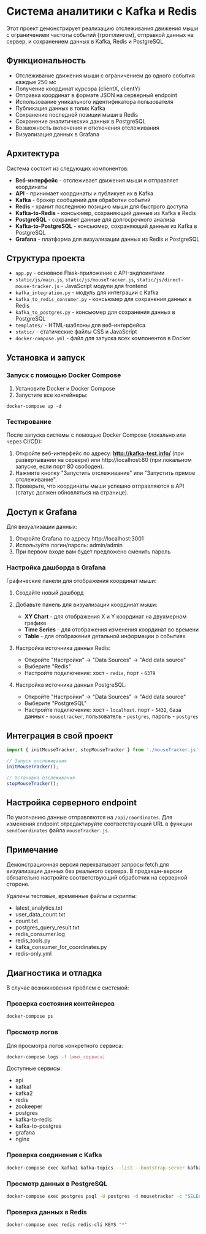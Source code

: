 # Система аналитики с Kafka и Redis

Этот проект демонстрирует реализацию отслеживания движения мыши с ограничением частоты событий (троттлингом), отправкой данных на сервер, и сохранением данных в Kafka, Redis и PostgreSQL.

## Функциональность

- Отслеживание движения мыши с ограничением до одного события каждые 250 мс
- Получение координат курсора (clientX, clientY)
- Отправка координат в формате JSON на серверный endpoint
- Использование уникального идентификатора пользователя
- Публикация данных в топик Kafka
- Сохранение последней позиции мыши в Redis
- Сохранение аналитических данных в PostgreSQL
- Возможность включения и отключения отслеживания
- Визуализация данных в Grafana

## Архитектура

Система состоит из следующих компонентов:
- **Веб-интерфейс** - отслеживает движения мыши и отправляет координаты 
- **API** - принимает координаты и публикует их в Kafka
- **Kafka** - брокер сообщений для обработки событий
- **Redis** - хранит последнюю позицию мыши для быстрого доступа
- **Kafka-to-Redis** - консьюмер, сохраняющий данные из Kafka в Redis
- **PostgreSQL** - сохраняет данные для долгосрочного анализа
- **Kafka-to-PostgreSQL** - консьюмер, сохраняющий данные из Kafka в PostgreSQL
- **Grafana** - платформа для визуализации данных из Redis и PostgreSQL

## Структура проекта

- `app.py` - основное Flask-приложение с API-эндпоинтами
- `static/js/main.js`, `static/js/mouseTracker.js`, `static/js/direct-mouse-tracker.js` - JavaScript модули для frontend
- `kafka_integration.py` - модуль для интеграции с Kafka
- `kafka_to_redis_consumer.py` - консьюмер для сохранения данных в Redis
- `kafka_to_postgres.py` - консьюмер для сохранения данных в PostgreSQL
- `templates/` - HTML-шаблоны для веб-интерфейса
- `static/` - статические файлы CSS и JavaScript
- `docker-compose.yml` - файл для запуска всех компонентов в Docker

## Установка и запуск

### Запуск с помощью Docker Compose

1. Установите Docker и Docker Compose
2. Запустите все контейнеры:
```
docker-compose up -d
```

### Тестирование

После запуска системы с помощью Docker Compose (локально или через CI/CD):

1. Откройте веб-интерфейс по адресу: **http://kafka-test.info/** (при развертывании на сервере) или http://localhost:80 (при локальном запуске, если порт 80 свободен).
2. Нажмите кнопку "Запустить отслеживание" или "Запустить прямое отслеживание".
3. Проверьте, что координаты мыши успешно отправляются в API (статус должен обновляться на странице).

## Доступ к Grafana

Для визуализации данных:

1. Откройте Grafana по адресу http://localhost:3001
2. Используйте логин/пароль: admin/admin
3. При первом входе вам будет предложено сменить пароль

### Настройка дашборда в Grafana

Графические панели для отображения координат мыши:

1. Создайте новый дашборд
2. Добавьте панель для визуализации координат мыши:
   - **XY Chart** - для отображения X и Y координат на двухмерном графике
   - **Time Series** - для отображения изменения координат во времени
   - **Table** - для отображения детальной информации о событиях

3. Настройка источника данных Redis:
   - Откройте "Настройки" → "Data Sources" → "Add data source"
   - Выберите "Redis"
   - Настройте подключение: хост - `redis`, порт - `6379`
   
4. Настройка источника данных PostgreSQL:
   - Откройте "Настройки" → "Data Sources" → "Add data source"
   - Выберите "PostgreSQL"
   - Настройте подключение: хост - `localhost`. порт - `5432`, база данных - `mousetracker`, пользователь - `postgres`, пароль - `postgres`

## Интеграция в свой проект

```javascript
import { initMouseTracker, stopMouseTracker } from './mouseTracker.js';

// Запуск отслеживания
initMouseTracker();

// Остановка отслеживания
stopMouseTracker();
```

## Настройка серверного endpoint

По умолчанию данные отправляются на `/api/coordinates`. Для изменения endpoint отредактируйте соответствующий URL в функции `sendCoordinates` файла `mouseTracker.js`.

## Примечание

Демонстрационная версия перехватывает запросы fetch для визуализации данных без реального сервера.
В продакшн-версии обязательно настройте соответствующий обработчик на серверной стороне.

Удалены тестовые, временные файлы и скрипты:
- latest_analytics.txt
- user_data_count.txt
- count.txt
- postgres_query_result.txt
- redis_consumer.log
- redis_tools.py
- kafka_consumer_for_coordinates.py
- redis-only.yml

## Диагностика и отладка

В случае возникновения проблем с системой:

### Проверка состояния контейнеров

```bash
docker-compose ps
```

### Просмотр логов

Для просмотра логов конкретного сервиса:

```bash
docker-compose logs -f [имя_сервиса]
```

Доступные сервисы:
- api
- kafka1
- kafka2
- redis
- zookeeper
- postgres
- kafka-to-redis
- kafka-to-postgres
- grafana
- nginx

### Проверка соединения с Kafka

```bash
docker-compose exec kafka1 kafka-topics --list --bootstrap-server kafka1:9092
```

### Просмотр данных в PostgreSQL

```bash
docker-compose exec postgres psql -U postgres -d mousetracker -c "SELECT * FROM mouse_coordinates LIMIT 10;"
```

### Проверка данных в Redis

```bash
docker-compose exec redis redis-cli KEYS "*"
```
